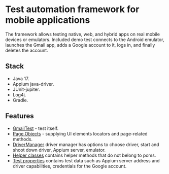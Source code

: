 # Test automation framework for mobile applications

The framework allows testing native, web, and hybrid apps on real mobile devices or emulators.
Included demo test connects to the Android emulator, launches the Gmail app, adds a Google account to it, logs in, and finally deletes the account.    

## Stack

- Java 17.  
- Appium java-driver.
- JUnit-jupiter.
- Log4j.
- Gradle.

## Features

- [GmailTest](src/test/java/gmail/GmailTest.java) - test itself.
- [Page Objects](src/test/java/pom) - supplying UI elements locators and page-related methods.   
- [DriverManager](src/test/java/driver/DriverManager.java) driver manager has options to choose driver, start and shoot down driver, Appium server, emulator.  
- [Helper classes](src/test/java/helpers) contains helper methods that do not belong to poms.
- [Test properties](src/test/resources/test.properties) contains test data such as Appium server address and driver capabilities, credentials for the Google account.
